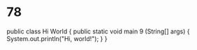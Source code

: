 # 78
public class Hi World {
    public static void main 9 (String[] args) {
        System.out.println("Hi, world!");
    }
}
